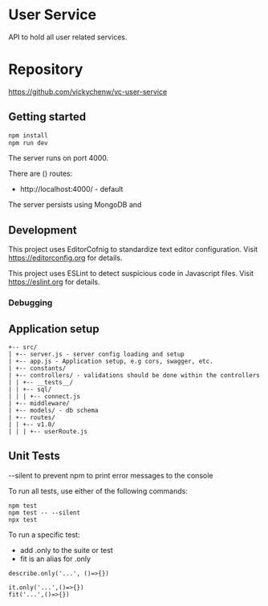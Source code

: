 # User Service

API to hold all user related services.

# Repository

https://github.com/vickychenw/vc-user-service

## Getting started

```bash
npm install
npm run dev
```

The server runs on port 4000.

There are () routes:

- http://localhost:4000/ - default

The server persists using MongoDB and

## Development

This project uses EditorCofnig to standardize text editor configuration. Visit https://editorconfig.org for details.

This project uses ESLint to detect suspicious code in Javascript files. Visit https://eslint.org for details.

### Debugging

## Application setup

```
+-- src/
| +-- server.js - server config loading and setup
| +-- app.js - Application setup, e.g cors, swagger, etc.
| +-- constants/
| +-- controllers/ - validations should be done within the controllers
| | +-- __tests__/
| | +-- sql/
| | | +-- connect.js
| +-- middleware/
| +-- models/ - db schema
| +-- routes/
| | +-- v1.0/
| | | +-- userRoute.js
```

## Unit Tests

--silent to prevent npm to print error messages to the console

To run all tests, use either of the following commands:

```
npm test
npm test -- --silent
npx test
```

To run a specific test:

- add .only to the suite or test
- fit is an alias for .only

```
describe.only('...', ()=>{})

it.only('...',()=>{})
fit('...',()=>{})
```
